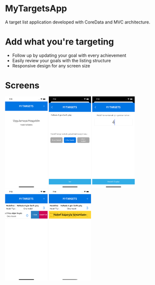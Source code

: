 # MyTargetsApp

A target list application developed with CoreData and MVC architecture.

# Add what you're targeting
* Follow up by updating your goal with every achievement
* Easily review your goals with the listing structure
* Responsive design for any screen size


# Screens
<img height = 300 width = full src="images/1.png"> <img height = 300 width = full src="images/2.png"> <img height = 300 width = full src="images/3.png"> <img height = 300 width = full src="images/4.png"> <img height = 300 width = full src="images/5.png">
 
